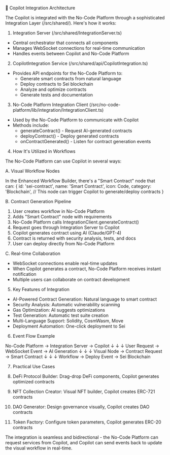 🔗 Copilot Integration Architecture

  The Copilot is integrated with the No-Code Platform through a
  sophisticated Integration Layer (/src/shared/). Here's how it
  works:

  1. Integration Server (/src/shared/IntegrationServer.ts)

  - Central orchestrator that connects all components
  - Manages WebSocket connections for real-time communication
  - Handles events between Copilot and No-Code Platform

  2. CopilotIntegration Service 
  (/src/shared/api/CopilotIntegration.ts)

  - Provides API endpoints for the No-Code Platform to:
    - Generate smart contracts from natural language
    - Deploy contracts to Sei blockchain
    - Analyze and optimize contracts
    - Generate tests and documentation

  3. No-Code Platform Integration Client 
  (/src/no-code-platform/lib/integration/IntegrationClient.ts)

  - Used by the No-Code Platform to communicate with Copilot
  - Methods include:
    - generateContract() - Request AI-generated contracts
    - deployContract() - Deploy generated contracts
    - onContractGenerated() - Listen for contract generation events

  4. How It's Utilized in Workflows

  The No-Code Platform can use Copilot in several ways:

  A. Visual Workflow Nodes

  In the Enhanced Workflow Builder, there's a "Smart Contract" node
  that can:
  {
    id: 'sei-contract',
    name: 'Smart Contract',
    icon: Code,
    category: 'Blockchain',
    // This node can trigger Copilot to generate/deploy contracts
  }

  B. Contract Generation Pipeline

  1. User creates workflow in No-Code Platform
  2. Adds "Smart Contract" node with requirements
  3. No-Code Platform calls IntegrationClient.generateContract()
  4. Request goes through Integration Server to Copilot
  5. Copilot generates contract using AI (Claude/GPT-4)
  6. Contract is returned with security analysis, tests, and docs
  7. User can deploy directly from No-Code Platform

  C. Real-time Collaboration

  - WebSocket connections enable real-time updates
  - When Copilot generates a contract, No-Code Platform receives
  instant notification
  - Multiple users can collaborate on contract development

  5. Key Features of Integration

  - AI-Powered Contract Generation: Natural language to smart
  contract
  - Security Analysis: Automatic vulnerability scanning
  - Gas Optimization: AI suggests optimizations
  - Test Generation: Automatic test suite creation
  - Multi-Language Support: Solidity, CosmWasm, Move
  - Deployment Automation: One-click deployment to Sei

  6. Event Flow Example

  No-Code Platform → Integration Server → Copilot
       ↓                    ↓                ↓
  User Request → WebSocket Event → AI Generation
       ↓                    ↓                ↓
  Visual Node → Contract Request → Smart Contract
       ↓                    ↓                ↓
  Workflow → Deploy Event → Sei Blockchain

  7. Practical Use Cases

  1. DeFi Protocol Builder: Drag-drop DeFi components, Copilot
  generates optimized contracts
  2. NFT Collection Creator: Visual NFT builder, Copilot creates
  ERC-721 contracts
  3. DAO Generator: Design governance visually, Copilot creates DAO
  contracts
  4. Token Factory: Configure token parameters, Copilot generates
  ERC-20 contracts

  The integration is seamless and bidirectional - the No-Code
  Platform can request services from Copilot, and Copilot can send
  events back to update the visual workflow in real-time.